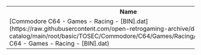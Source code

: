 <table>
<tr><th>Name</th><th>Size</th></tr>
<tr><td>[Commodore C64 - Games - Racing - [BIN].dat](https://raw.githubusercontent.com/open-retrogaming-archive/dat-catalog/main/root/basic/TOSEC/Commodore/C64/Games/Racing/[BIN]/Commodore C64 - Games - Racing - [BIN].dat)</td><td>2245</td></tr>
</table>
